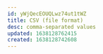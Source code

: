```yaml
---
id: yWjQecEOUQLwz74ut1tWZ
title: CSV (file format)
desc: comma-separated values
updated: 1638128762415
created: 1638128742608
---
```



